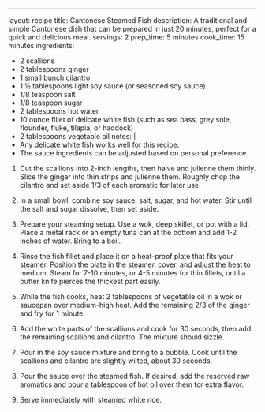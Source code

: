 ---
layout: recipe
title: Cantonese Steamed Fish
description: A traditional and simple Cantonese dish that can be prepared in just 20 minutes, perfect for a quick and delicious meal.
servings: 2
prep_time: 5 minutes
cook_time: 15 minutes
ingredients:
  - 2 scallions
  - 2 tablespoons ginger
  - 1 small bunch cilantro
  - 1 ½ tablespoons light soy sauce (or seasoned soy sauce)
  - 1/8 teaspoon salt
  - 1/8 teaspoon sugar
  - 2 tablespoons hot water
  - 10 ounce fillet of delicate white fish (such as sea bass, grey sole, flounder, fluke, tilapia, or haddock)
  - 2 tablespoons vegetable oil
notes: |
  - Any delicate white fish works well for this recipe.
  - The sauce ingredients can be adjusted based on personal preference.

1. Cut the scallions into 2-inch lengths, then halve and julienne them thinly. Slice the ginger into thin strips and julienne them. Roughly chop the cilantro and set aside 1/3 of each aromatic for later use.

2. In a small bowl, combine soy sauce, salt, sugar, and hot water. Stir until the salt and sugar dissolve, then set aside.

3. Prepare your steaming setup. Use a wok, deep skillet, or pot with a lid. Place a metal rack or an empty tuna can at the bottom and add 1-2 inches of water. Bring to a boil.

4. Rinse the fish fillet and place it on a heat-proof plate that fits your steamer. Position the plate in the steamer, cover, and adjust the heat to medium. Steam for 7-10 minutes, or 4-5 minutes for thin fillets, until a butter knife pierces the thickest part easily.

5. While the fish cooks, heat 2 tablespoons of vegetable oil in a wok or saucepan over medium-high heat. Add the remaining 2/3 of the ginger and fry for 1 minute.

6. Add the white parts of the scallions and cook for 30 seconds, then add the remaining scallions and cilantro. The mixture should sizzle.

7. Pour in the soy sauce mixture and bring to a bubble. Cook until the scallions and cilantro are slightly wilted, about 30 seconds.

8. Pour the sauce over the steamed fish. If desired, add the reserved raw aromatics and pour a tablespoon of hot oil over them for extra flavor.

9. Serve immediately with steamed white rice.
